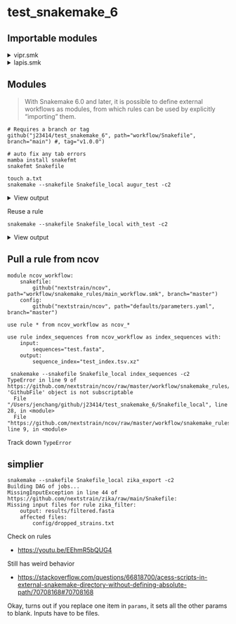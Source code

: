 # test\_snakemake\_6

## Importable modules

<details><summary>vipr.smk</summary>

Create a local Snakefile with:

```
from doctest import debug_script
from snakemake.utils import min_version

min_version("6.0")

module vipr_workflow:
    snakefile:
        github("j23414/test_snakemake_6", path="workflow/vipr.smk", branch="main")


use rule vipr_fasta from vipr_workflow as pull_data with:
    output:
        output="vipr_download.fasta",
    params:
        family='pneumoviridae',
        virus='Respiratory%20syncytial%20virus',
```

Then run with 

```
snakemake --snakefile Snakefile -c 2 pull_data
```

Will give stdout output:

```
Building DAG of jobs...
Using shell: /bin/bash
Provided cores: 2
Rules claiming more threads will be scaled down.
Job stats:
job          count    min threads    max threads
---------  -------  -------------  -------------
pull_data        1              1              1
total            1              1              1

Select jobs to execute...

[Thu May 19 16:29:34 2022]
rule pull_data:
    output: vipr_download.fasta
    jobid: 0
    resources: tmpdir=/var/folders/wt/gw5b79wn4sjcpny6d0x4p1680000gn/T

https://www.viprbrc.org/brc/api/sequence?datatype=genome&family=pneumoviridae&Respiratory%20syncytial%20virus&minlen=5000&&metadata=genbank,strainname,segment,date,host,country,genotype,species&output=fasta
  % Total    % Received % Xferd  Average Speed   Time    Time     Time  Current
                                 Dload  Upload   Total   Spent    Left  Speed
100 86.2M    0 86.2M    0     0   785k      0 --:--:--  0:01:52 --:--:-- 7891k
[Thu May 19 16:31:26 2022]
Finished job 0.
1 of 1 steps (100%) done
Complete log: .snakemake/log/2022-05-19T162933.367339.snakemake.log
```

And you can view the fasta file

```
grep -c ">" vipr_download.fasta 
#> 46102
```

</details>

<details><summary>lapis.smk</summary>

Create a local Snakefile with:

```
from doctest import debug_script
from snakemake.utils import min_version

min_version("6.0")


module lapis_workflow:
    snakefile:
        github("j23414/test_snakemake_6", path="workflow/lapis.smk", branch="main")


use rule lapis from lapis_workflow as pull_data with:
    output:
        output="lapis.fasta",
    params:
        query="country=Switzerland&division=Geneva&pangoLineage=AY.1",
        api="fasta",
```

Then run it with:

```
snakemake --snakefile Snakefile -c 2 pull_data
```

Will give stdout output:

```
Building DAG of jobs...
Using shell: /bin/bash
Provided cores: 2
Rules claiming more threads will be scaled down.
Job stats:
job          count    min threads    max threads
---------  -------  -------------  -------------
pull_data        1              1              1
total            1              1              1

Select jobs to execute...

[Thu May 19 16:36:05 2022]
rule pull_data:
    output: lapis.fasta
    jobid: 0
    resources: tmpdir=/var/folders/wt/gw5b79wn4sjcpny6d0x4p1680000gn/T

  % Total    % Received % Xferd  Average Speed   Time    Time     Time  Current
                                 Dload  Upload   Total   Spent    Left  Speed
100 1138k    0 1138k    0     0   801k      0 --:--:--  0:00:01 --:--:--  801k
[Thu May 19 16:36:06 2022]
Finished job 0.
1 of 1 steps (100%) done
Complete log: .snakemake/log/2022-05-19T163604.553006.snakemake.log
```

```
grep -c ">" lapis.fasta 
#> 39
```

</details>



## Modules

> With Snakemake 6.0 and later, it is possible to define external workflows as modules, from which rules can be used by explicitly “importing” them.

```
# Requires a branch or tag
github("j23414/test_snakemake_6", path="workflow/Snakefile", branch="main") #, tag="v1.0.0")
```

```
# auto fix any tab errors
mamba install snakefmt
snakefmt Snakefile
```

```
touch a.txt
snakemake --snakefile Snakefile_local augur_test -c2
```

<details><summary>View output</summary>


```
Building DAG of jobs...
Using shell: /bin/bash
Provided cores: 2
Rules claiming more threads will be scaled down.
Job stats:
job           count    min threads    max threads
----------  -------  -------------  -------------
augur_test        1              1              1
total             1              1              1

Select jobs to execute...

[Thu May 19 10:46:33 2022]
rule augur_test:
    input: a.txt
    output: a_out.txt
    jobid: 0
    resources: tmpdir=/var/folders/wt/gw5b79wn4sjcpny6d0x4p1680000gn/T

[Thu May 19 10:46:33 2022]
Finished job 0.
1 of 1 steps (100%) done
Complete log: .snakemake/log/2022-05-19T104632.920696.snakemake.log
```
</details>

Reuse a rule

```
snakemake --snakefile Snakefile_local with_test -c2
```

<details><summary>View output</summary>

```
Building DAG of jobs...
Using shell: /bin/bash
Provided cores: 2
Rules claiming more threads will be scaled down.
Job stats:
job          count    min threads    max threads
---------  -------  -------------  -------------
with_test        1              1              1
total            1              1              1

Select jobs to execute...

[Thu May 19 10:48:37 2022]
rule with_test:
    input: b.txt
    output: c.txt
    jobid: 0
    resources: tmpdir=/var/folders/wt/gw5b79wn4sjcpny6d0x4p1680000gn/T

[Thu May 19 10:48:37 2022]
Finished job 0.
1 of 1 steps (100%) done
Complete log: .snakemake/log/2022-05-19T104836.402734.snakemake.log
```

</details>

## Pull a rule from ncov

```
module ncov_workflow:
    snakefile:
        github("nextstrain/ncov", path="workflow/snakemake_rules/main_workflow.smk", branch="master")    
    config:
        github("nextstrain/ncov", path="defaults/parameters.yaml", branch="master")

use rule * from ncov_workflow as ncov_*

use rule index_sequences from ncov_workflow as index_sequences with:
    input:
        sequences="test.fasta",
    output:
        sequence_index="test_index.tsv.xz"
```

```
 snakemake --snakefile Snakefile_local index_sequences -c2
TypeError in line 9 of https://github.com/nextstrain/ncov/raw/master/workflow/snakemake_rules/main_workflow.smk:
'GithubFile' object is not subscriptable
  File "/Users/jenchang/github/j23414/test_snakemake_6/Snakefile_local", line 28, in <module>
  File "https://github.com/nextstrain/ncov/raw/master/workflow/snakemake_rules/main_workflow.smk", line 9, in <module>
```

Track down `TypeError`

## simplier

```
snakemake --snakefile Snakefile_local zika_export -c2
Building DAG of jobs...
MissingInputException in line 44 of https://github.com/nextstrain/zika/raw/main/Snakefile:
Missing input files for rule zika_filter:
    output: results/filtered.fasta
    affected files:
        config/dropped_strains.txt
```

Check on rules

* https://youtu.be/EEhmR5bQUG4

Still has weird behavior

* https://stackoverflow.com/questions/66818700/acess-scripts-in-external-snakemake-directory-without-defining-absolute-path/70708168#70708168

Okay, turns out if you replace one item in `params`, it sets all the other params to blank. Inputs have to be files.




